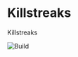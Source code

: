 # Killstreaks

Killstreaks

![Build](https://github.com/dptmc/Killstreaks/workflows/Build/badge.svg)
